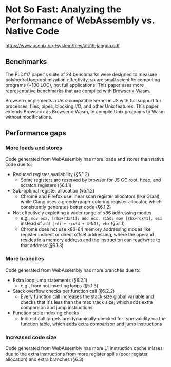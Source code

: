 # Not So Fast: Analyzing the Performance of WebAssembly vs. Native Code

https://www.usenix.org/system/files/atc19-jangda.pdf

## Benchmarks

The PLDI'17 paper's suite of 24 benchmarks were designed to measure
polyhedral loop optimization effectivity, so are small scientific
computing programs (~100 LOC), not full applications. This paper uses
more representative benchmarks that are compiled with Browserix-Wasm.

Browserix implements a Unix-compatible kernel in JS with full support
for processes, files, pipes, blocking I/O, and other Unix features. This
paper extends Browserix as Browserix-Wasm, to compile Unix programs to
Wasm without modifications.

## Performance gaps

### More loads and stores

Code generated from WebAssembly has more loads and stores than native
code due to:
- Reduced register availability (§5.1.2)
  - Some registers are reserved by browser for JS GC root, heap, and
    scratch registers (§6.1.1)
- Sub-optimal register allocation (§5.1.2)
  - Chrome and Firefox use linear scan register allocators (like Graal),
    while Clang uses a greedy graph-coloring register allocator, which
    consistently generates better code (§6.1.2)
- Not effectively exploiting a wider range of x86 addressing modes
  - e.g., `mov ecx, [rbx+rdx*1]; add ecx, r15d; mov [rbx+rdx*1], ecx`
    instead of `add [rdi + rcx*4 + 4*NJ], ebx` (§5.1.1)
  - Chrome does not use x86-64 memory addressing modes like register
    indirect or direct offset addressing, where the operand resides in a
    memory address and the instruction can read/write to that address
    (§6.1.3)

### More branches

Code generated from WebAssembly has more branches due to:
- Extra loop jump statements (§6.2.1)
  - e.g., from not inverting loops (§5.1.3)
- Stack overflow checks per function call (§6.2.2)
  - Every function call increases the stack size global variable and
    checks that it's less than the max stack size, which adds extra
    comparison and jump instructions
- Function table indexing checks
  - Indirect call targets are dynamically-checked for type validity via
    the function table, which adds extra comparison and jump
    instructions

### Increased code size

Code generated from WebAssembly has more L1 instruction cache misses due
to the extra instructions from more register spills (poor register
allocation) and extra branches (§6.3)
